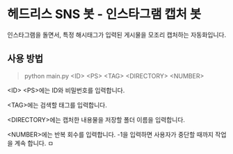 # 헤드리스 SNS 봇 - 인스타그램 캡처 봇

인스타그램을 돌면서, 특정 해시태그가 입력된 게시물을 모조리 캡처하는 자동화입니다.

## 사용 방법
> python main.py <ID\> <PS\> <TAG\> <DIRECTORY\> <NUMBER\>


<ID\> <PS\>에는 ID와 비밀번호를 입력합니다.

<TAG\>에는 검색할 태그를 입력합니다.

<DIRECTORY\>에는 캡처한 내용물을 저장할 폴더 이름을 입력합니다.

<NUMBER\>에는 반복 회수를 입력합니다. -1을 입력하면 사용자가 중단할 때까지 작업을 계속 합니다.
ㅁ